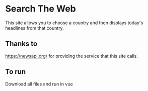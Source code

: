 # Search The Web

This site allows you to choose a country and then displays today's headlines from that country.

## Thanks to

https://newsapi.org/ for providing the service that this site calls.

## To run

Download all files and run in vue